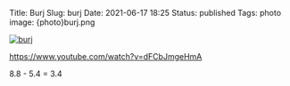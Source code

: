 Title: Burj
Slug: burj
Date: 2021-06-17 18:25
Status: published
Tags: photo
image: {photo}burj.png

[![burj]({photo}burj.png "burj")]({static}/pic/burj.png)

https://www.youtube.com/watch?v=dFCbJmgeHmA

8.8 - 5.4 = 3.4 
